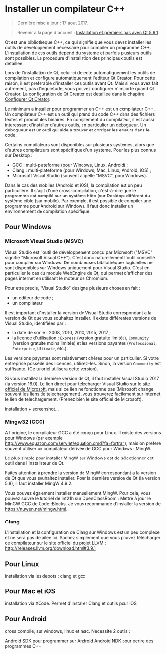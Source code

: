 # Installer un compilateur C++

> Dernière mise à jour : 17 aout 2017.

> Revenir a la page d'accueil : [Installation et premiers pas avec Qt 5.9.1](index.md)

Qt est une bibliotheque C++, ce qui signifie que vous devez installer les outils de développement nécessaire pour
compiler un programme C++. L'installation de ces outils depend du systeme et parfois plusieurs outils sont possibles.
La procedure d'installation des principaux outils est detaillee.

Lors de l'installation de Qt, celui-ci detecte automatiquement les outils de compilation et configure automatiquement
l'editeur Qt Creator. Pour cette raison, il est preferable d'installer ces outils avant Qt. Mais si vous avez fait 
autrement, pas d'inquietude, vous pouvez configurer n'importe quand Qt Creator. La configuration de Qt Creator
est detaillee dans le chapitre [Configurer Qt Creator](config.md).

Le minimum a installer pour programmer en C++ est un compilateur C++. Un compilateur C++ est un outil 
qui prend du code C++ dans des fichiers textes et produit des binaires. En complement du compilateur,
il est aussi interessant d'installer d'autres outils, en particulier un debogueur. Un debogueur
est un outil qui aide a trouver et corriger les erreurs dans le code.

Certains compilateurs sont disponibles sur plusieurs systèmes, alors que d'autres compilateurs sont spécifique 
d'un système. Pour les plus connus sur Desktop :

- GCC : multi-plateforme (pour Windows, Linux, Android) ;
- Clang : multi-plateforme (pour Windows, Mac, Linux, Android, iOS) ;
- Microsoft Visual Studio (souvent appelle "MSVC", pour Windows).

Dans le cas des mobiles (Android et iOS), la compilation est un peu particulière. Il s'agit d'une cross-compilation, 
c'est-à-dire que le programme est compilé sur un système hôte (sur Desktop) différent du système cible (sur mobile). 
Par exemple, il est possible de compiler une programme pour Android sur Windows. Il faut donc installer un environnement 
de compilation spécifique.

## Pour Windows

### Microsoft Visual Studio (MSVC)

Visual Studio est l'outil de développement conçu par Microsoft ("MSVC" signifie "Microsoft Visual C++"). C'est donc 
naturellement l'outil conseillé pour compiler sur Windows. De nombreuses bibliothèques logicielles ne sont disponibles 
sur Windows uniquement pour Visual Studio. C'est en particulier le cas du module WebEngine de Qt, qui permet d'afficher 
des pages internet en utilisant le moteur de Chromium.

Pour etre precis, "Visual Studio" designe plusieurs choses en fait :

- un editeur de code ;
- un compilateur

Il est important d'installer la version de Visual Studio correspondant a la version de Qt que vous souhaitez installer. 
Il existe différentes versions de Visual Studio, identifiées par :

- la date de sortie : 2008, 2010, 2013, 2015, 2017 ;
- la licence d'utilisation : `Express` (version gratuite limitée), `Community` (version gratuite moins limitée) et les versions 
payantes (`Professional`, `Enterprise`, `Ultimate`, etc.).

Les versions payantes sont relativement chères pour un particulier. Si votre entreprise possède des licences, utilisez-les. 
Sinon, la version `Community` est suffisante. (Ce tutoriel utilisera cette version).

Si vous installez la dernière version de Qt, il faut installer Visual Studio 2017 (la version 16.0). 
Le lien direct pour telecharger Visual Studio sur le [site officiel de Microsoft](https://www.visualstudio.com/fr/vs/), mais si ce 
lien ne fonctionne pas (Microsoft change souvent les liens de telechargement), vous trouverez facilement sur internet le 
lien de telechargement. (Prenez bien le site officiel de Microsoft).

installation + screenshot…

### Mingw32 (GCC)

A l'origine, le compilateur GCC a été conçu pour Linux. Il existe des versions pour Windows (par exemple 
http://www.equation.com/servlet/equation.cmd?fa=fortran), mais on prefere souvent utiliser un compilateur 
dérivée de GCC pour Windows : MingW.

Le plus simple pour installer MingW sur Windows est de sélectionner cet outil dans l'installateur de Qt.




Faites attention à prendre la version de MingW correspondant a la version de Qt que vous souhaitez installer. 
Pour la dernière version de Qt (la version 5.8), il faut installer MingW 4.9.2.

Vous pouvez également installer manuellement MingW. Pour cela, vous pouvez suivre le tutoriel de int21h sur 
OpenClassRoom : Mettre à jour le MinGW GCC de Code::Blocks. Je vous recommande d'installer la version de 
https://nuwen.net/mingw.html.

### Clang

L'installation et la configuration de Clang sur Windows est un peu complexe et ne sera pas detailee ici. Sachez 
simplement que vous pouvez télécharger ce compilateur sur le site officiel du projet LLVM : 
http://releases.llvm.org/download.html#3.9.1


## Pour Linux

installation via les depots : clang et gcc


## Pour Mac et iOS

installation via XCode. Permet d'installer Clang et outils pour iOS


## Pour Android

cross compile, sur windows, linux et mac. Necessite 2 outils :

Android SDK pour programmer sur Android
Android NDK pour ecrire des programmes C++
